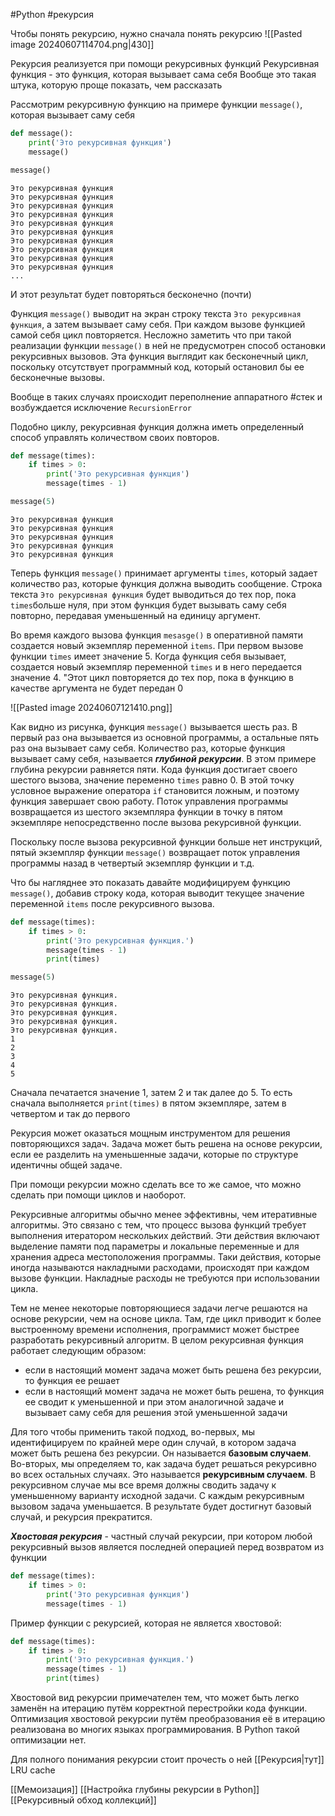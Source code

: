 #Python #рекурсия

Чтобы понять рекурсию, нужно сначала понять рекурсию
![[Pasted image 20240607114704.png|430]]

Рекурсия реализуется при помощи рекурсивных функций
Рекурсивная функция - это функция, которая вызывает сама себя
Вообще это такая штука, которую проще показать, чем рассказать

Рассмотрим рекурсивную функцию на примере функции `message()`, которая вызывает саму себя
```python
def message():
    print('Это рекурсивная функция')
    message()

message()
```
```
Это рекурсивная функция
Это рекурсивная функция
Это рекурсивная функция
Это рекурсивная функция
Это рекурсивная функция
Это рекурсивная функция
Это рекурсивная функция
Это рекурсивная функция
Это рекурсивная функция
Это рекурсивная функция
...
```
И этот результат будет повторяться бесконечно (почти)

Функция `message()` выводит на экран строку текста `Это рекурсивная функция`, а затем вызывает саму себя. При каждом вызове функцией самой себя цикл повторяется. Несложно заметить что при такой реализации функции `message()` в ней не предусмотрен способ остановки рекурсивных вызовов. Эта функция выглядит как бесконечный цикл, поскольку отсутствует программный код, который остановил бы ее бесконечные вызовы.

Вообще в таких случаях происходит переполнение аппаратного #стек и возбуждается исключение `RecursionError`

Подобно циклу, рекурсивная функция должна иметь определенный способ управлять количеством своих повторов.
```python
def message(times):
    if times > 0:
        print('Это рекурсивная функция')
        message(times - 1)

message(5)
```
```
Это рекурсивная функция
Это рекурсивная функция
Это рекурсивная функция
Это рекурсивная функция
Это рекурсивная функция
```
Теперь функция `message()` принимает аргументы `times`, который задает количество раз, которые функция должна выводить сообщение. Строка текста `Это рекурсивная функция` будет выводиться до тех пор, пока `times`больше нуля, при этом функция будет вызывать саму себя повторно, передавая уменьшенный на единицу аргумент.

Во время каждого вызова функция `mesasge()` в оперативной памяти создается новый экземпляр переменной `items`. При первом вызове функции `times` имеет значение 5. Когда функция себя вызывает, создается новый экземпляр переменной `times` и в него передается значение 4. "Этот цикл повторяется до тех пор, пока в функцию в качестве аргумента не будет передан 0

![[Pasted image 20240607121410.png]]

Как видно из рисунка, функция `message()` вызывается шесть раз. В первый раз она вызывается из основной программы, а остальные пять раз она вызывает саму себя. Количество раз, которые функция вызывает саму себя, называется ***глубиной рекурсии***. В этом примере глубина рекурсии равняется пяти. Кода функция достигает своего шестого вызова, значение переменно `times` равно 0. В этой точку условное выражение оператора `if` становится ложным, и поэтому функция завершает свою работу. Поток управления программы возвращается из шестого экземпляра функции в точку в пятом экземпляре непосредственно после вызова рекурсивной функции.

Поскольку после вызова рекурсивной функции больше нет инструкций, пятый экземпляр функции `message()` возвращает поток управления программы назад в четвертый экземпляр функции и т.д.

Что бы нагляднее это показать давайте модифицируем функцию `message()`, добавив строку кода, которая выводит текущее значение  переменной `items` после рекурсивного вызова.
```python
def message(times):
    if times > 0:
        print('Это рекурсивная функция.')
        message(times - 1)
        print(times)

message(5)
```
```
Это рекурсивная функция.
Это рекурсивная функция.
Это рекурсивная функция.
Это рекурсивная функция.
Это рекурсивная функция.
1
2
3
4
5
```
Сначала печатается значение 1, затем 2 и так далее до 5. То есть сначала выполняется `print(times)` в пятом экземпляре, затем в четвертом и так до первого

Рекурсия может оказаться мощным инструментом для решения повторяющихся задач. Задача может быть решена на основе рекурсии, если ее разделить на уменьшенные задачи, которые по структуре идентичны общей задаче.

При помощи рекурсии можно сделать все то же самое, что можно сделать при помощи циклов и наоборот. 

Рекурсивные алгоритмы обычно менее эффективны, чем итеративные алгоритмы. Это связано с тем, что процесс вызова функций требует выполнения итератором нескольких действий. Эти действия включают выделение памяти под параметры и локальные переменные и для хранения адреса местоположения программы. Таки действия, которые иногда называются накладными расходами, происходят при каждом вызове функции. Накладные расходы не требуются при использовании цикла.

Тем не менее некоторые повторяющиеся задачи легче решаются на основе рекурсии, чем на основе цикла. Там, где цикл приводит к более выстроенному времени исполнения, программист может быстрее разработать рекурсивный алгоритм. В целом рекурсивная функция работает следующим образом:
- если в настоящий момент задача может быть решена без рекурсии, то функция ее решает
- если в настоящий момент задача не может быть решена, то функция ее сводит к уменьшенной и при этом аналогичной задаче и вызывает саму себя для решения этой уменьшенной задачи

Для того чтобы применить такой подход, во-первых, мы идентифицируем по крайней мере один случай, в котором задача может быть решена без рекурсии. Он называется **базовым случаем**. Во-вторых, мы определяем то, как задача будет решаться рекурсивно во всех остальных случаях. Это называется **рекурсивным случаем**. В рекурсивном случае мы все время должны сводить задачу к уменьшенному варианту исходной задачи. С каждым рекурсивным вызовом задача уменьшается. В результате будет достигнут базовый случай, и рекурсия прекратится.

***Хвостовая рекурсия*** - частный случай рекурсии, при котором любой рекурсивный вызов является последней операцией перед возвратом из функции
```python
def message(times):
    if times > 0:
        print('Это рекурсивная функция')
        message(times - 1)
```
Пример функции с рекурсией, которая не является хвостовой:
```python
def message(times):
    if times > 0:
        print('Это рекурсивная функция.')
        message(times - 1)
        print(times)
```
Хвостовой вид рекурсии примечателен тем, что может быть легко заменён на итерацию путём корректной перестройки кода функции. Оптимизация хвостовой рекурсии путём преобразования её в итерацию реализована во многих языках программирования. В Python такой оптимизации нет.

Для полного понимания рекурсии стоит прочесть о ней [[Рекурсия|тут]]
LRU cache

[[Мемоизация]]
[[Настройка глубины рекурсии в Python]]
[[Рекурсивный обход коллекций]]